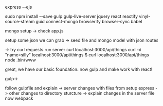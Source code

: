 express --ejs

sudo npm install --save gulp gulp-live-server jquery react reactify vinyl-source-stream guid connect-mongo browserify browser-sync babel

mongo setup -> check app.js

setup some json we can grab -> seed file and mongo model with json routes

-> try curl requests run server
curl localhost:3000/api/things
curl -d "name=silly" localhost:3000/api/things
$ curl localhost:3000/api/things
node .bin/www

great, we have our basic foundation. now gulp and make work with react!



gulp->

follow gulpfile and explain
-> server changes with files from setup express
-> other changes to directory sturcture
-> explain changes in the server file now
webpack